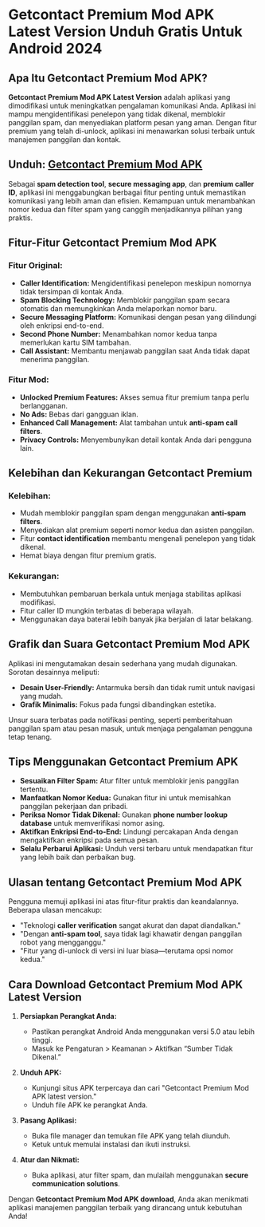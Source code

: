 # Getcontact Premium Mod APK Latest Version Unduh Gratis Untuk Android 2024

## Apa Itu Getcontact Premium Mod APK?

**Getcontact Premium Mod APK Latest Version** adalah aplikasi yang dimodifikasi untuk meningkatkan pengalaman komunikasi Anda. Aplikasi ini mampu mengidentifikasi penelepon yang tidak dikenal, memblokir panggilan spam, dan menyediakan platform pesan yang aman. Dengan fitur premium yang telah di-unlock, aplikasi ini menawarkan solusi terbaik untuk manajemen panggilan dan kontak.

## Unduh: [Getcontact Premium Mod APK](https://modhello.com/getcontact-premium/)

Sebagai **spam detection tool**, **secure messaging app**, dan **premium caller ID**, aplikasi ini menggabungkan berbagai fitur penting untuk memastikan komunikasi yang lebih aman dan efisien. Kemampuan untuk menambahkan nomor kedua dan filter spam yang canggih menjadikannya pilihan yang praktis.

## Fitur-Fitur Getcontact Premium Mod APK

### Fitur Original:
- **Caller Identification:** Mengidentifikasi penelepon meskipun nomornya tidak tersimpan di kontak Anda.
- **Spam Blocking Technology:** Memblokir panggilan spam secara otomatis dan memungkinkan Anda melaporkan nomor baru.
- **Secure Messaging Platform:** Komunikasi dengan pesan yang dilindungi oleh enkripsi end-to-end.
- **Second Phone Number:** Menambahkan nomor kedua tanpa memerlukan kartu SIM tambahan.
- **Call Assistant:** Membantu menjawab panggilan saat Anda tidak dapat menerima panggilan.

### Fitur Mod:
- **Unlocked Premium Features:** Akses semua fitur premium tanpa perlu berlangganan.
- **No Ads:** Bebas dari gangguan iklan.
- **Enhanced Call Management:** Alat tambahan untuk **anti-spam call filters**.
- **Privacy Controls:** Menyembunyikan detail kontak Anda dari pengguna lain.

## Kelebihan dan Kekurangan Getcontact Premium

### Kelebihan:
- Mudah memblokir panggilan spam dengan menggunakan **anti-spam filters**.
- Menyediakan alat premium seperti nomor kedua dan asisten panggilan.
- Fitur **contact identification** membantu mengenali penelepon yang tidak dikenal.
- Hemat biaya dengan fitur premium gratis.

### Kekurangan:
- Membutuhkan pembaruan berkala untuk menjaga stabilitas aplikasi modifikasi.
- Fitur caller ID mungkin terbatas di beberapa wilayah.
- Menggunakan daya baterai lebih banyak jika berjalan di latar belakang.

## Grafik dan Suara Getcontact Premium Mod APK

Aplikasi ini mengutamakan desain sederhana yang mudah digunakan. Sorotan desainnya meliputi:
- **Desain User-Friendly:** Antarmuka bersih dan tidak rumit untuk navigasi yang mudah.
- **Grafik Minimalis:** Fokus pada fungsi dibandingkan estetika.

Unsur suara terbatas pada notifikasi penting, seperti pemberitahuan panggilan spam atau pesan masuk, untuk menjaga pengalaman pengguna tetap tenang.

## Tips Menggunakan Getcontact Premium APK
- **Sesuaikan Filter Spam:** Atur filter untuk memblokir jenis panggilan tertentu.
- **Manfaatkan Nomor Kedua:** Gunakan fitur ini untuk memisahkan panggilan pekerjaan dan pribadi.
- **Periksa Nomor Tidak Dikenal:** Gunakan **phone number lookup database** untuk memverifikasi nomor asing.
- **Aktifkan Enkripsi End-to-End:** Lindungi percakapan Anda dengan mengaktifkan enkripsi pada semua pesan.
- **Selalu Perbarui Aplikasi:** Unduh versi terbaru untuk mendapatkan fitur yang lebih baik dan perbaikan bug.

## Ulasan tentang Getcontact Premium Mod APK
Pengguna memuji aplikasi ini atas fitur-fitur praktis dan keandalannya. Beberapa ulasan mencakup:
- "Teknologi **caller verification** sangat akurat dan dapat diandalkan."
- "Dengan **anti-spam tool**, saya tidak lagi khawatir dengan panggilan robot yang mengganggu."
- "Fitur yang di-unlock di versi ini luar biasa—terutama opsi nomor kedua."

## Cara Download Getcontact Premium Mod APK Latest Version

1. **Persiapkan Perangkat Anda:**
   - Pastikan perangkat Android Anda menggunakan versi 5.0 atau lebih tinggi.
   - Masuk ke Pengaturan > Keamanan > Aktifkan “Sumber Tidak Dikenal.”

2. **Unduh APK:**
   - Kunjungi situs APK terpercaya dan cari "Getcontact Premium Mod APK latest version."
   - Unduh file APK ke perangkat Anda.

3. **Pasang Aplikasi:**
   - Buka file manager dan temukan file APK yang telah diunduh.
   - Ketuk untuk memulai instalasi dan ikuti instruksi.

4. **Atur dan Nikmati:**
   - Buka aplikasi, atur filter spam, dan mulailah menggunakan **secure communication solutions**.

Dengan **Getcontact Premium Mod APK download**, Anda akan menikmati aplikasi manajemen panggilan terbaik yang dirancang untuk kebutuhan Anda!
